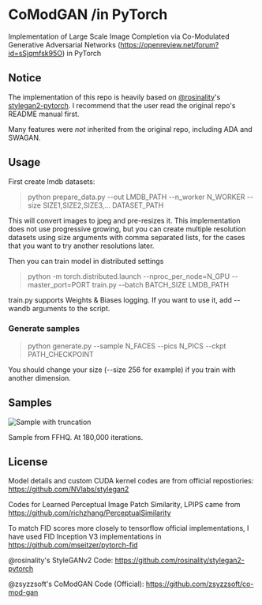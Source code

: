 # CoModGAN /in PyTorch

Implementation of Large Scale Image Completion via Co-Modulated Generative Adversarial Networks (https://openreview.net/forum?id=sSjqmfsk95O) in PyTorch

## Notice

The implementation of this repo is heavily based on [@rosinality](rosinality)'s [stylegan2-pytorch](https://github.com/rosinality/stylegan2-pytorch). I recommend that the user read the original repo's README manual first.

Many features were *not* inherited from the original repo, including ADA and SWAGAN.

## Usage

First create lmdb datasets:

> python prepare_data.py --out LMDB_PATH --n_worker N_WORKER --size SIZE1,SIZE2,SIZE3,... DATASET_PATH

This will convert images to jpeg and pre-resizes it. This implementation does not use progressive growing, but you can create multiple resolution datasets using size arguments with comma separated lists, for the cases that you want to try another resolutions later.

Then you can train model in distributed settings

> python -m torch.distributed.launch --nproc_per_node=N_GPU --master_port=PORT train.py --batch BATCH_SIZE LMDB_PATH

train.py supports Weights & Biases logging. If you want to use it, add --wandb arguments to the script.

### Generate samples

> python generate.py --sample N_FACES --pics N_PICS --ckpt PATH_CHECKPOINT

You should change your size (--size 256 for example) if you train with another dimension.

## Samples

![Sample with truncation](sample/test_samples.png)

Sample from FFHQ. At 180,000 iterations.

## License

Model details and custom CUDA kernel codes are from official repostiories: https://github.com/NVlabs/stylegan2

Codes for Learned Perceptual Image Patch Similarity, LPIPS came from https://github.com/richzhang/PerceptualSimilarity

To match FID scores more closely to tensorflow official implementations, I have used FID Inception V3 implementations in https://github.com/mseitzer/pytorch-fid

@rosinality's StyleGANv2 Code: https://github.com/rosinality/stylegan2-pytorch

@zsyzzsoft's CoModGAN Code (Official): https://github.com/zsyzzsoft/co-mod-gan

